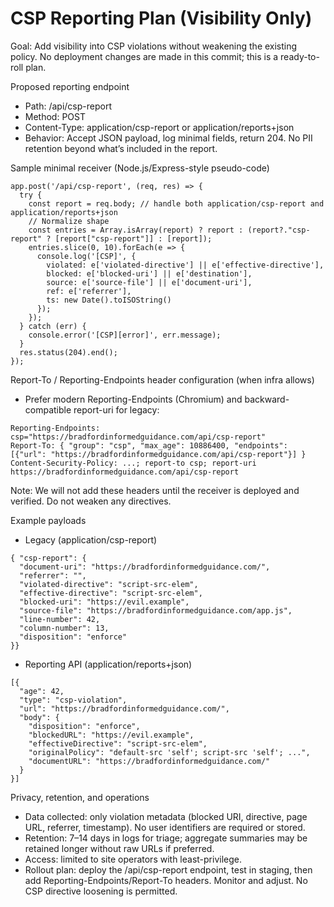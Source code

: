 # CSP Reporting Plan (Visibility Only)

Goal: Add visibility into CSP violations without weakening the existing policy. No deployment changes are made in this commit; this is a ready-to-roll plan.

Proposed reporting endpoint
- Path: /api/csp-report
- Method: POST
- Content-Type: application/csp-report or application/reports+json
- Behavior: Accept JSON payload, log minimal fields, return 204. No PII retention beyond what’s included in the report.

Sample minimal receiver (Node.js/Express-style pseudo-code)
```
app.post('/api/csp-report', (req, res) => {
  try {
    const report = req.body; // handle both application/csp-report and application/reports+json
    // Normalize shape
    const entries = Array.isArray(report) ? report : (report?."csp-report" ? [report["csp-report"]] : [report]);
    entries.slice(0, 10).forEach(e => {
      console.log('[CSP]', {
        violated: e['violated-directive'] || e['effective-directive'],
        blocked: e['blocked-uri'] || e['destination'],
        source: e['source-file'] || e['document-uri'],
        ref: e['referrer'],
        ts: new Date().toISOString()
      });
    });
  } catch (err) {
    console.error('[CSP][error]', err.message);
  }
  res.status(204).end();
});
```

Report-To / Reporting-Endpoints header configuration (when infra allows)
- Prefer modern Reporting-Endpoints (Chromium) and backward-compatible report-uri for legacy:
```
Reporting-Endpoints: csp="https://bradfordinformedguidance.com/api/csp-report"
Report-To: { "group": "csp", "max_age": 10886400, "endpoints": [{"url": "https://bradfordinformedguidance.com/api/csp-report"}] }
Content-Security-Policy: ...; report-to csp; report-uri https://bradfordinformedguidance.com/api/csp-report
```
Note: We will not add these headers until the receiver is deployed and verified. Do not weaken any directives.

Example payloads
- Legacy (application/csp-report)
```
{ "csp-report": {
  "document-uri": "https://bradfordinformedguidance.com/",
  "referrer": "",
  "violated-directive": "script-src-elem",
  "effective-directive": "script-src-elem",
  "blocked-uri": "https://evil.example",
  "source-file": "https://bradfordinformedguidance.com/app.js",
  "line-number": 42,
  "column-number": 13,
  "disposition": "enforce"
}}
```
- Reporting API (application/reports+json)
```
[{
  "age": 42,
  "type": "csp-violation",
  "url": "https://bradfordinformedguidance.com/",
  "body": {
    "disposition": "enforce",
    "blockedURL": "https://evil.example",
    "effectiveDirective": "script-src-elem",
    "originalPolicy": "default-src 'self'; script-src 'self'; ...",
    "documentURL": "https://bradfordinformedguidance.com/"
  }
}]
```

Privacy, retention, and operations
- Data collected: only violation metadata (blocked URI, directive, page URL, referrer, timestamp). No user identifiers are required or stored.
- Retention: 7–14 days in logs for triage; aggregate summaries may be retained longer without raw URLs if preferred.
- Access: limited to site operators with least-privilege.
- Rollout plan: deploy the /api/csp-report endpoint, test in staging, then add Reporting-Endpoints/Report-To headers. Monitor and adjust. No CSP directive loosening is permitted.
